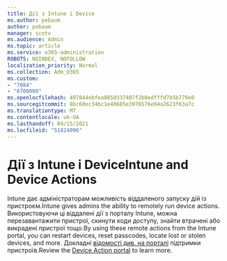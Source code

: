 ```yaml
---
title: Дії з Intune і Device
ms.author: pebaum
author: pebaum
manager: scotv
ms.audience: Admin
ms.topic: article
ms.service: o365-administration
ROBOTS: NOINDEX, NOFOLLOW
localization_priority: Normal
ms.collection: Adm_O365
ms.custom:
- "7084"
- "6700008"
ms.openlocfilehash: 497844ebfea8850337407f2b0edfffd7b5b779e0
ms.sourcegitcommit: 8bc60ec34bc1e40685e3976576e04a2623f63a7c
ms.translationtype: MT
ms.contentlocale: uk-UA
ms.lasthandoff: 04/15/2021
ms.locfileid: "51824096"
---
```

# <a name="intune-and-device-actions"></a><span data-ttu-id="ffc43-102">Дії з Intune і Device</span><span class="sxs-lookup"><span data-stu-id="ffc43-102">Intune and Device Actions</span></span>

<span data-ttu-id="ffc43-103">Intune дає адміністраторам можливість віддаленого запуску дій із пристроєм.</span><span class="sxs-lookup"><span data-stu-id="ffc43-103">Intune gives admins the ability to remotely run device actions.</span></span> <span data-ttu-id="ffc43-104">Використовуючи ці віддалені дії з порталу Intune, можна перезавантажити пристрої, скинути коди доступу, знайти втрачені або викрадені пристрої тощо.</span><span class="sxs-lookup"><span data-stu-id="ffc43-104">By using these remote actions from the Intune portal, you can restart devices, reset passcodes, locate lost or stolen devices, and more.</span></span> <span data-ttu-id="ffc43-105">Докладні [відомості див. на порталі](https://docs.microsoft.com/mem/intune/remote-actions/) підтримки пристроїв.</span><span class="sxs-lookup"><span data-stu-id="ffc43-105">Review the [Device Action portal](https://docs.microsoft.com/mem/intune/remote-actions/) to learn more.</span></span>
